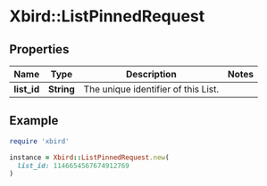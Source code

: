 # Xbird::ListPinnedRequest

## Properties

| Name | Type | Description | Notes |
| ---- | ---- | ----------- | ----- |
| **list_id** | **String** | The unique identifier of this List. |  |

## Example

```ruby
require 'xbird'

instance = Xbird::ListPinnedRequest.new(
  list_id: 1146654567674912769
)
```

